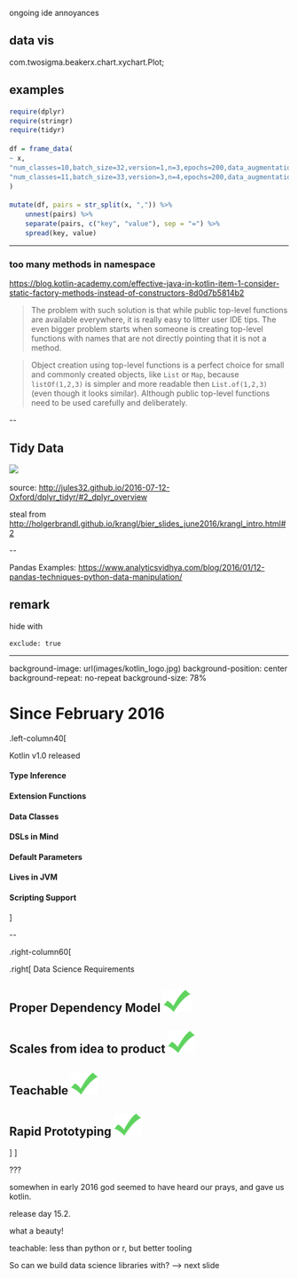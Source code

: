 ongoing ide annoyances



## data vis

com.twosigma.beakerx.chart.xychart.Plot;



## examples


```r
require(dplyr)
require(stringr)
require(tidyr)

df = frame_data(
~ x,
"num_classes=10,batch_size=32,version=1,n=3,epochs=200,data_augmentation=True,subtract_pixel_mean=True,checkpoint_epochs=False",
"num_classes=11,batch_size=33,version=3,n=4,epochs=200,data_augmentation=True,subtract_pixel_mean=True,checkpoint_epochs=False"
)

mutate(df, pairs = str_split(x, ",")) %>%
    unnest(pairs) %>%
    separate(pairs, c("key", "value"), sep = "=") %>%
    spread(key, value)

```


---
### too many methods in namespace

https://blog.kotlin-academy.com/effective-java-in-kotlin-item-1-consider-static-factory-methods-instead-of-constructors-8d0d7b5814b2

> The problem with such solution is that while public top-level functions are available everywhere, it is really easy to litter user IDE tips. The even bigger problem starts when someone is creating top-level functions with names that are not directly pointing that it is not a method.

> Object creation using top-level functions is a perfect choice for small and commonly created objects, like `List` or `Map`, because `listOf(1,2,3)` is simpler and more readable then `List.of(1,2,3)` (even though it looks similar). Although public top-level functions need to be used carefully and deliberately.


--
## Tidy Data

![](.slide_material_images/tidy_data.png)


source: http://jules32.github.io/2016-07-12-Oxford/dplyr_tidyr/#2_dplyr_overview



steal from http://holgerbrandl.github.io/krangl/bier_slides_june2016/krangl_intro.html#2


--

Pandas Examples:
https://www.analyticsvidhya.com/blog/2016/01/12-pandas-techniques-python-data-manipulation/



## remark

hide with
```
exclude: true

```


---
background-image: url(images/kotlin_logo.jpg)
background-position: center
background-repeat: no-repeat
background-size: 78%

# Since February 2016

.left-column40[

Kotlin v1.0 released

#### Type Inference
#### Extension Functions
#### Data Classes
#### DSLs in Mind
#### Default Parameters
#### Lives in JVM
#### Scripting Support

]

--

.right-column60[

.right[
Data Science Requirements
## Proper Dependency Model ![](images/check.png)
## Scales from idea to product ![](images/check.png)
## Teachable ![](images/check.png)
## Rapid Prototyping ![](images/check.png)
]
]

???

somewhen in early 2016 god seemed to have heard our prays, and gave us kotlin.

release day 15.2.

what a beauty!

teachable: less than python or r, but better tooling

So can we build data science libraries with? --> next slide


